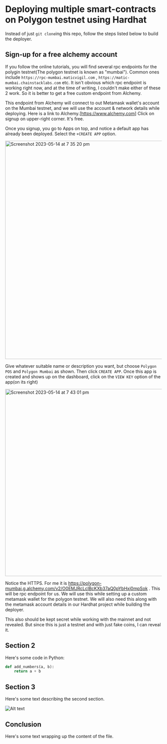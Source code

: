 
# Deploying multiple smart-contracts on Polygon testnet using Hardhat

Instead of just ```git clone```ing this repo, follow the steps listed below to build the deployer. 

## Sign-up for a free alchemy account 

If you follow the online tutorials, you will find several rpc endpoints for the polygin testnet(The polygon testnet is known as "mumbai"). Common ones include ```https://rpc-mumbai.maticvigil.com``` , ```https://matic-mumbai.chainstacklabs.com``` etc. It isn't obvious which rpc endpoint is working right now, and at the time of writing, I couldn't make either of these 2 work. So it is better to get a free custom endpoint from Alchemy. 

This endpoint from Alchemy will connect to out Metamask wallet's account on the Mumbai testnet, and we will use the account & network details while deploying. Here is a link to Alchemy.[https://www.alchemy.com] Click on signup on upper-right corner. It's free.

Once you signup, you go to Apps on top, and notice a default app has already been deployed. Select the ```+CREATE APP``` option. 

<img width="700" alt="Screenshot 2023-05-14 at 7 35 20 pm" src="https://github.com/sirshend/polygon-testnet-deployer-with-hardhat/assets/28855132/e7383688-6a7f-4562-b698-c98891ed3561">

Give whatever suitable name or description you want, but choose ```Polygon POS``` and ```Polygon Mumbai``` as shown. Then click ```CREATE APP```.
Once this app is created and shows up on the dashboard, click on the ```VIEW KEY``` option of the app(on its right)

<img width="700" height="600" alt="Screenshot 2023-05-14 at 7 43 01 pm" src="https://github.com/sirshend/polygon-testnet-deployer-with-hardhat/assets/28855132/af1b2a5b-bf88-4594-9169-0ec23d662a12">

Notice the HTTPS. For me it is https://polygon-mumbai.g.alchemy.com/v2/O0EMJRcLcIBcKXb37aQ0pYbHxj0mpSok . 
This will be rpc endpoint for us. We will use this while setting up a custom metamask wallet for the polygon testnet. We will also need this along with the metamask account details in our Hardhat project while building the deployer. 

This also should be kept secret while working with the mainnet and not revealed. But since this is just a testnet and with just fake coins, I can reveal it. 



## Section 2

Here's some code in Python:

```python
def add_numbers(a, b):
    return a + b
```
## Section 3

Here's some text describing the second section.

![Alt text](path/to/another/image.jpg "Optional title")

## Conclusion

Here's some text wrapping up the content of the file.
